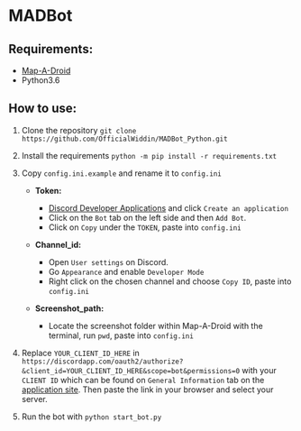 # MADBot

## Requirements:  
* [Map-A-Droid](https://github.com/Grennith/Map-A-Droid)  
* Python3.6

## How to use:
1. Clone the repository `git clone https://github.com/OfficialWiddin/MADBot_Python.git`  

2. Install the requirements `python -m pip install -r requirements.txt`  

3. Copy `config.ini.example` and rename it to `config.ini`  
    * **Token:**
        * [Discord Developer Applications](https://discordapp.com/developers/applications/) and click `Create an application` 
        * Click on the `Bot` tab on the left side and then `Add Bot`. 
        * Click on `Copy` under the `TOKEN`, paste into `config.ini` 
        
    * **Channel_id:**
        * Open `User settings` on Discord. 
        * Go `Appearance` and enable `Developer Mode`
        * Right click on the chosen channel and choose `Copy ID`, paste into `config.ini`


    * **Screenshot_path:**
        * Locate the screenshot folder within Map-A-Droid with the terminal, run `pwd`, paste into `config.ini`
        
4. Replace `YOUR_CLIENT_ID_HERE` in `https://discordapp.com/oauth2/authorize?&client_id=YOUR_CLIENT_ID_HERE&scope=bot&permissions=0` with your `CLIENT ID` which can be found on `General Information` tab on the [application site](https://discordapp.com/developers/applications/). Then paste the link in your browser and select your server.
        
5. Run the bot with `python start_bot.py`
